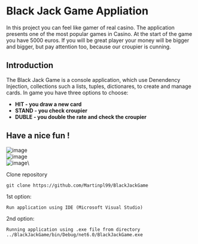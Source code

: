 # Black Jack Game Appliation
In this project you can feel like gamer of real casino. The application presents one of the most popular games in Casino.
At the start of the game you have 5000 euros. If you will be great player your money will be bigger and bigger, but pay attention too, because our croupier is cunning.

## Introduction
The Black Jack Game is a console application, which use Denendency Injection, collections such a lists, tuples, dictionares, to create and manage cards. In game you have three options to choose:
* **HIT - you draw a new card**
* **STAND - you check croupier**
* **DUBLE - you double the rate and check the croupier**

## Have a nice fun !

![image](https://user-images.githubusercontent.com/126328327/233609883-90b67c67-3b15-429f-b086-a5397f65fd76.png)\
![image](https://user-images.githubusercontent.com/126328327/233609982-08f3391c-8806-4b84-9a0e-8486b1cd0f2e.png)\
![image](https://user-images.githubusercontent.com/126328327/233610048-b8ce0ed0-ad42-493d-8965-fa6004607119.png)\

Clone repository

    git clone https://github.com/Martinpl99/BlackJackGame

1st option:

    Run application using IDE (Microsoft Visual Studio)

2nd option:

    Running application using .exe file from directory ../BlackJackGame/bin/Debug/net6.0/BlackJackGame.exe
